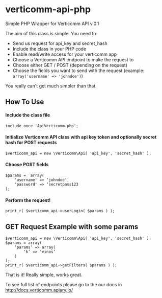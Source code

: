 verticomm-api-php
=================================
Simple PHP Wrapper for Verticomm API v.0.1


The aim of this class is simple. You need to:

- Send us request for api_key and secret_hash
- Include the class in your PHP code
- Enable read/write access for your verticomm app
- Choose a Verticomm API endpoint to make the request to
- Choose either GET / POST (depending on the request) 
- Choose the fields you want to send with the request (example: `array('username' => 'johndoe')`)

You really can't get much simpler than that.

How To Use
------
#### Include the class file ####

    include_once 'ApiVerticomm.php';

#### Initialize Verticomm API class with api key token and optionally secret hash for POST requests ####

    $verticomm_api = new \Verticomm\Api( 'api_key', 'secret_hash' );

#### Choose POST fields ####

    $params =  array( 
        'username' => ‘johndoe’,
        'password' => ‘secretpass123
    );

#### Perform the request! ####

    print_r( $verticomm_api->userLogin( $params ) );

GET Request Example with some params
----------------

    $verticomm_api = new \Verticomm\Api( 'api_key', 'secret_hash' );
    $params = array(
        ‘params’ => array(
            ‘k’ => ‘vinos’
        )
    );
    print_r( $verticomm_api->getFilters( $params ) );


That is it! Really simple, works great.

To see full list of endpoints please go to the our docs in http://docs.verticomm.apiary.io/
